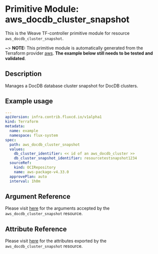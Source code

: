 
# Primitive Module: aws_docdb_cluster_snapshot

This is the Weave TF-controller primitive module for resource `aws_docdb_cluster_snapshot`.

~> **NOTE:** This primitive module is automatically generated from the Terraform provider [aws](https://registry.terraform.io/providers/hashicorp/aws/latest/docs/resources/docdb_cluster_snapshot). **The example below still needs to be tested and validated**.

## Description

Manages a DocDB database cluster snapshot for DocDB clusters.

## Example usage

```yaml
---
apiVersion: infra.contrib.fluxcd.io/v1alpha1
kind: Terraform
metadata:
  name: example
  namespace: flux-system
spec:
  path: aws_docdb_cluster_snapshot
  values:
    db_cluster_identifier: << id of an aws_docdb_cluster >>
    db_cluster_snapshot_identifier: resourcetestsnapshot1234
  sourceRef:
    kind: OCIRepository
    name: aws-package-v4.33.0
  approvePlan: auto
  interval: 1h0m
```

## Argument Reference

Please visit [here](https://registry.terraform.io/providers/hashicorp/aws/latest/docs/resources/docdb_cluster_snapshot#argument-reference) for the arguments accepted by the `aws_docdb_cluster_snapshot` resource.

## Attribute Reference

Please visit [here](https://registry.terraform.io/providers/hashicorp/aws/latest/docs/resources/docdb_cluster_snapshot#attributes-reference) for the attributes exported by the `aws_docdb_cluster_snapshot` resource.

